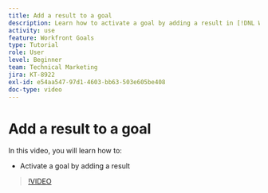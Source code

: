 ```yaml
---
title: Add a result to a goal
description: Learn how to activate a goal by adding a result in [!DNL Workfront Goals].
activity: use
feature: Workfront Goals
type: Tutorial
role: User
level: Beginner
team: Technical Marketing
jira: KT-8922
exl-id: e54aa547-97d1-4603-bb63-503e605be408
doc-type: video
---
```

# Add a result to a goal

In this video, you will learn how to:

* Activate a goal by adding a result

>[!VIDEO](https://video.tv.adobe.com/v/335194/?quality=12&learn=on)
